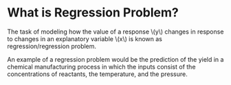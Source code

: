 # What is Regression Problem?

The task of modeling how the value
of a response \\(y\\) changes in response to changes in an 
explanatory variable \\(x\\) is known as regression/regression problem.  

An example of a regression problem would be the prediction
of the yield in a chemical manufacturing process in which the inputs consist
of the concentrations of reactants, the temperature, and the pressure.